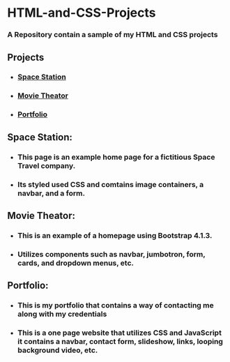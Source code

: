 # HTML-and-CSS-Projects
 ### A Repository contain a sample of my HTML and CSS projects

## Projects
* ### [Space Station](https://github.com/SinisterGold/HTML-and-CSS-Projects/tree/main/Project)
* ### [Movie Theator](https://github.com/SinisterGold/HTML-and-CSS-Projects/tree/main/bootstrap4_project/Cinema%20%20Project)
* ### [Portfolio](https://sinistergold.github.io/)

## Space Station:
* ### This page is an example home page for a fictitious Space Travel company. 
* ### Its styled used CSS and comtains image containers, a navbar, and a form.

## Movie Theator:
* ### This is an example of a homepage using Bootstrap 4.1.3.
* ### Utilizes components such as navbar, jumbotron, form, cards, and dropdown menus, etc.

## Portfolio:
* ### This is my portfolio that contains a way of contacting me along with my credentials
* ### This is a one page website that utilizes CSS and JavaScript it contains a navbar, contact form, slideshow, links, looping background video, etc.


